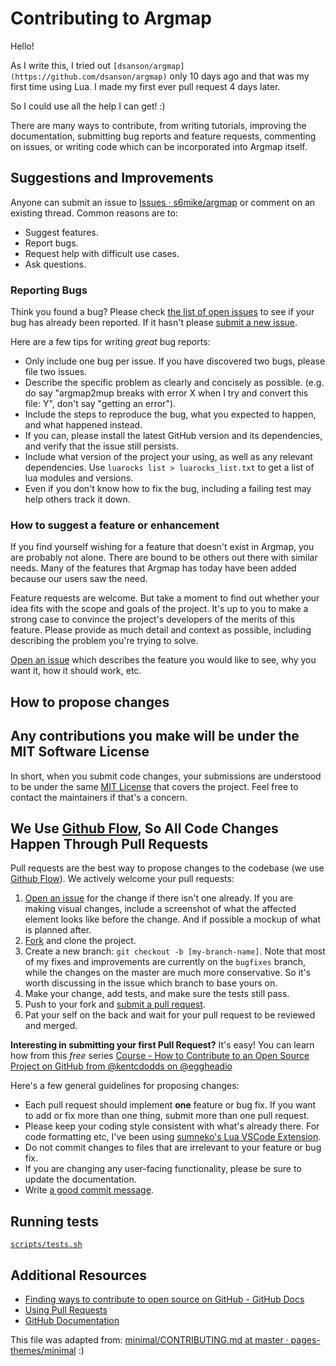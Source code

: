 # Contributing to Argmap

Hello!

As I write this, I tried out `[dsanson/argmap](https://github.com/dsanson/argmap)` only 10 days ago and that was my first time using Lua. I made my first ever pull request 4 days later.

So I could use all the help I can get! :)

There are many ways to contribute, from writing tutorials, improving the documentation, submitting bug reports and feature requests, commenting on issues, or writing code which can be incorporated into Argmap itself.

## Suggestions and Improvements

Anyone can submit an issue to [Issues · s6mike/argmap](https://github.com/s6mike/argmap/issues) or comment on an existing thread. Common reasons are to:

* Suggest features.
* Report bugs.
* Request help with difficult use cases.
* Ask questions.

### Reporting Bugs

Think you found a bug? Please check [the list of open issues](https://github.com/s6mike/argmap/issues) to see if your bug has already been reported. If it hasn't please [submit a new issue](https://github.com/s6mike/argmap/issues/new).

Here are a few tips for writing *great* bug reports:

* Only include one bug per issue. If you have discovered two bugs, please file two issues.
* Describe the specific problem as clearly and concisely as possible. (e.g. do say "argmap2mup breaks with error X when I try and convert this file: Y", don't say "getting an error").
* Include the steps to reproduce the bug, what you expected to happen, and what happened instead.
* If you can, please install the latest GitHub version and its dependencies, and verify that the issue still persists.
* Include what version of the project your using, as well as any relevant dependencies. Use `luarocks list > luarocks_list.txt` to get a list of lua modules and versions.
* Even if you don't know how to fix the bug, including a failing test may help others track it down.

### How to suggest a feature or enhancement

If you find yourself wishing for a feature that doesn't exist in Argmap, you are probably not alone. There are bound to be others out there with similar needs. Many of the features that Argmap has today have been added because our users saw the need.

Feature requests are welcome. But take a moment to find out whether your idea fits with the scope and goals of the project. It's up to you to make a strong case to convince the project's developers of the merits of this feature. Please provide as much detail and context as possible, including describing the problem you're trying to solve.

[Open an issue](https://github.com/s6mike/argmap/issues/new) which describes the feature you would like to see, why you want it, how it should work, etc.

## How to propose changes

## Any contributions you make will be under the MIT Software License
In short, when you submit code changes, your submissions are understood to be under the same [MIT License](LICENSE) that covers the project. Feel free to contact the maintainers if that's a concern.

## We Use [Github Flow](https://guides.github.com/introduction/flow/index.html), So All Code Changes Happen Through Pull Requests

Pull requests are the best way to propose changes to the codebase (we use [Github Flow](https://guides.github.com/introduction/flow/index.html)). We actively welcome your pull requests:

1. [Open an issue](https://github.com/s6mike/argmap/issues/new) for the change if there isn't one already. If you are making visual changes, include a screenshot of what the affected element looks like before the change. And if possible a mockup of what is planned after.
2. [Fork](https://github.com/s6mike/argmap/fork) and clone the project.
3. Create a new branch: `git checkout -b [my-branch-name]`. Note that most of my fixes and improvements are currently on the `bugfixes` branch, while the changes on the master are much more conservative. So it's worth discussing in the issue which branch to base yours on.
4. Make your change, add tests, and make sure the tests still pass.
5. Push to your fork and [submit a pull request](https://github.com/s6mike/argmap/pulls).
6. Pat your self on the back and wait for your pull request to be reviewed and merged.

**Interesting in submitting your first Pull Request?** It's easy! You can learn how from this *free* series [Course - How to Contribute to an Open Source Project on GitHub from @kentcdodds on @eggheadio](https://app.egghead.io/playlists/how-to-contribute-to-an-open-source-project-on-github)

Here's a few general guidelines for proposing changes:

* Each pull request should implement **one** feature or bug fix. If you want to add or fix more than one thing, submit more than one pull request.
* Please keep your coding style consistent with what's already there. For code formatting etc, I've been using [sumneko's Lua VSCode Extension](https://marketplace.visualstudio.com/items?itemName=sumneko.lua).
* Do not commit changes to files that are irrelevant to your feature or bug fix.
* If you are changing any user-facing functionality, please be sure to update the documentation.
* Write [a good commit message](http://tbaggery.com/2008/04/19/a-note-about-git-commit-messages.html).

## Running tests

[`scripts/tests.sh`](scripts/tests.sh)

## Additional Resources

* [Finding ways to contribute to open source on GitHub - GitHub Docs](https://docs.github.com/en/get-started/exploring-projects-on-github/finding-ways-to-contribute-to-open-source-on-github)
* [Using Pull Requests](https://help.github.com/articles/using-pull-requests/)
* [GitHub Documentation](https://docs.github.com/en)

This file was adapted from: [minimal/CONTRIBUTING.md at master · pages-themes/minimal](https://github.com/pages-themes/minimal/blob/master/docs/CONTRIBUTING.md) :)
